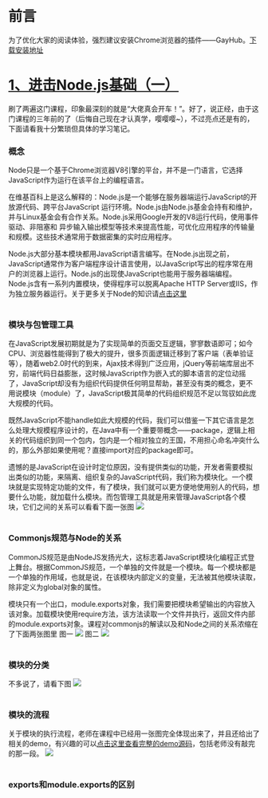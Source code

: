# 前言

为了优化大家的阅读体验，强烈建议安装Chrome浏览器的插件——GayHub。[下载安装地址](https://github.com/jawil/GayHub)<br>


# [1、进击Node.js基础（一）](https://www.imooc.com/learn/348)
刷了两遍这门课程，印象最深刻的就是“大佬真会开车！”。好了，说正经，由于这门课程的三年前的了（后悔自己现在才认真学，嘤嘤嘤~），不过亮点还是有的，下面请看我十分繁琐但具体的学习笔记。<br>

### 概念
Node只是一个基于Chrome浏览器V8引擎的平台，并不是一门语言，它选择JavaScript作为运行在该平台上的编程语言。<br>

在维基百科上是这么解释的：Node.js是一个能够在服务器端运行JavaScript的开放源代码、跨平台JavaScript 运行环境。Node.js由Node.js基金会持有和维护，并与Linux基金会有合作关系。Node.js采用Google开发的V8运行代码，使用事件驱动、非阻塞和 异步输入输出模型等技术来提高性能，可优化应用程序的传输量和规模。这些技术通常用于数据密集的实时应用程序。<br>

Node.js大部分基本模块都用JavaScript语言编写。在Node.js出现之前，JavaScript通常作为客户端程序设计语言使用，以JavaScript写出的程序常在用户的浏览器上运行。Node.js的出现使JavaScript也能用于服务器端编程。Node.js含有一系列内置模块，使得程序可以脱离Apache HTTP Server或IIS，作为独立服务器运行。关于更多关于Node的知识请[点击这里](https://zh.wikipedia.org/wiki/Node.js)<br><br>

### 模块与包管理工具
在JavaScript发展初期就是为了实现简单的页面交互逻辑，寥寥数语即可；如今CPU、浏览器性能得到了极大的提升，很多页面逻辑迁移到了客户端（表单验证等），随着web2.0时代的到来，Ajax技术得到广泛应用，jQuery等前端库层出不穷，前端代码日益膨胀，这时候JavaScript作为嵌入式的脚本语言的定位动摇了，JavaScript却没有为组织代码提供任何明显帮助，甚至没有类的概念，更不用说模块（module）了，JavaScript极其简单的代码组织规范不足以驾驭如此庞大规模的代码。<br>

既然JavaScript不能handle如此大规模的代码，我们可以借鉴一下其它语言是怎么处理大规模程序设计的，在Java中有一个重要带概念——package，逻辑上相关的代码组织到同一个包内，包内是一个相对独立的王国，不用担心命名冲突什么的，那么外部如果使用呢？直接import对应的package即可。<br>

遗憾的是JavaScript在设计时定位原因，没有提供类似的功能，开发者需要模拟出类似的功能，来隔离、组织复杂的JavaScript代码，我们称为模块化。一个模块就是实现特定功能的文件，有了模块，我们就可以更方便地使用别人的代码，想要什么功能，就加载什么模块。而包管理工具就是用来管理JavaScript各个模块，它们之间的关系可以看看下面一张图
![](https://github.com/CruxF/IMOOC/blob/master/Node/NodeBaseOne/imgs/%E6%A8%A1%E5%9D%97%E4%B8%8E%E5%8C%85%E7%AE%A1%E7%90%86%E5%B7%A5%E5%85%B7.jpg?raw=true)<br><br>

### Commonjs规范与Node的关系
CommonJS规范是由NodeJS发扬光大，这标志着JavaScript模块化编程正式登上舞台。根据CommonJS规范，一个单独的文件就是一个模块。每一个模块都是一个单独的作用域，也就是说，在该模块内部定义的变量，无法被其他模块读取，除非定义为global对象的属性。<br>

模块只有一个出口，module.exports对象，我们需要把模块希望输出的内容放入该对象。加载模块使用require方法，该方法读取一个文件并执行，返回文件内部的module.exports对象。课程对commonjs的解读以及和Node之间的关系浓缩在了下面两张图里
图一
![](https://github.com/CruxF/IMOOC/blob/master/Node/NodeBaseOne/imgs/commonjs%E8%A7%84%E8%8C%83.jpg?raw=true)
图二
![](https://github.com/CruxF/IMOOC/blob/master/Node/NodeBaseOne/imgs/Node%E4%B8%8ECommonjs%E8%A7%84%E8%8C%83%E7%9A%84%E5%85%B3%E7%B3%BB.jpg?raw=true)<br><br>

### 模块的分类
不多说了，请看下图
![](https://github.com/CruxF/IMOOC/blob/master/Node/NodeBaseOne/imgs/%E6%A8%A1%E5%9D%97%E7%9A%84%E5%88%86%E7%B1%BB.jpg?raw=true)<br><br>

### 模块的流程
关于模块的执行流程，老师在课程中已经用一张图完全体现出来了，并且还给出了相关的demo，有兴趣的可以[点击这里查看完整的demo源码](https://github.com/CruxF/IMOOC/tree/master/Node/NodeBaseOne/node4-3/school?1541586257122)，包括老师没有敲完的那一段。
![](https://github.com/CruxF/IMOOC/blob/master/Node/NodeBaseOne/imgs/%E6%A8%A1%E5%9D%97%E7%9A%84%E6%B5%81%E7%A8%8B.jpg?raw=true)<br><br>

### exports和module.exports的区别















